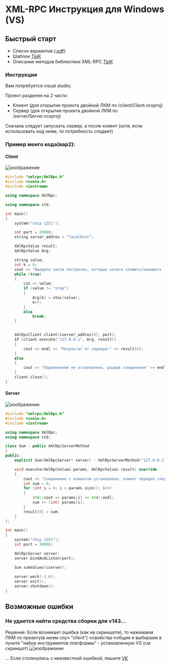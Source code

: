 # XML-RPC Инструкция для Windows (VS)

## Быстрый старт
- Список вариантов [(.pdf)]()
- Шаблон [ТЫК](https://drive.google.com/file/d/1EKvI1MK7Iredsp6ndBFQkcPi6y7zO_Zy/view?usp=sharing)
- Описание методов библиотеки XML-RPC [ТЫК](http://xmlrpcpp.sourceforge.net/doc/classXmlRpc_1_1XmlRpcServer.html)

### Инструкция
Вам потребуется visual studio;

Проект разделен на 2 части:
- Клиент (для открытия проекта двойной ЛКМ по /client/Client.vcxproj)
- Сервер (для открытия проекта двойной ЛКМ по /server/Server.vcxproj)

Сначала следует запускать сервер, а после клиент (хотя, если использовать код ниже, то потребность спадает)

### Пример моего кода(вар2):
#### Client
![изображение](https://user-images.githubusercontent.com/76239707/169651891-2fbedd80-4ab6-477a-b651-028d2700d882.png)
```C++
#include "xmlrpc/XmlRpc.h"
#include <conio.h>
#include <iostream>

using namespace XmlRpc;

using namespace std;

int main()
{
	system("chcp 1251");

	int port = 20000;
	string server_addres = "localhost";

	XmlRpcValue result;
	XmlRpcValue Arg;

	string value;
	int k = 0;
	cout << "Введите числа построчно, которые хотите сложить(напишите 'stop' для остановки): " << endl;
	while (true)
	{
		cin >> value;
		if (value != "stop")
		{
			Arg[k] = stoi(value);
			k++;
		}
		else
			break;
	}


	XmlRpcClient client(&server_addres[0], port);
	if (client.execute("127.0.0.1", Arg, result))
	{
		cout << endl << "Результат от сервера:" << result[0];
	}
	else 
	{
		cout << "Подключение не установлено, разрыв соединения" << endl;
	}
	client.close();
}
```

#### Server
![изображение](https://user-images.githubusercontent.com/76239707/169651928-e6ba3b81-6d19-4ac4-90ad-2b1bf15f8d6d.png)
```C++
#include "xmlrpc/XmlRpc.h"
#include <conio.h>
#include <iostream>

using namespace XmlRpc;
using namespace std;

class Sum : public XmlRpcServerMethod 
{ 
public:
    explicit Sum(XmlRpcServer* server) : XmlRpcServerMethod("127.0.0.1", server) {} 

    void execute(XmlRpcValue& params, XmlRpcValue& result) override 
    {
        cout << "Соединение с клиентом установлено, клиент передал следующие параметры:" << std::endl;
        int sum = 0;
        for (int i = 0; i < params.size(); i++)
        {
            std::cout << params[i] << std::endl;
            sum += (int) params[i];
        }
        result[0] = sum;
    }
};

int main() 
{ 
    system("chcp 1251");
    int port = 20000; 

    XmlRpcServer server;
    server.bindAndListen(port);

    Sum sumValues(&server);
  
    server.work(-1.0);
    server.exit();
    server.shutdown();
}
```

## Возможные ошибки

### Не удается найти средства сборки для v143...
Решение:
Если возникает ошибка (как на скриншоте), то нажимаем ПКМ по проекту(в моем случ "client")->свойства->общие и выбираем в пункте "набор инструментов платформы" - установленную VS (см скриншот)
![изображение](https://user-images.githubusercontent.com/76239707/169651993-ce509af3-c099-4df0-96a8-71782d515cdc.png)

...
Если столкнулись с неизвестной ошибкой, пишите [VK](https://vk.com/jkearnsl)
